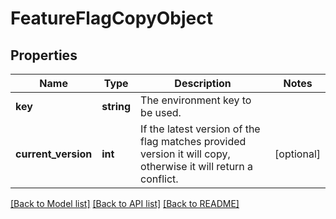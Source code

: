 # FeatureFlagCopyObject

## Properties
Name | Type | Description | Notes
------------ | ------------- | ------------- | -------------
**key** | **string** | The environment key to be used. | 
**current_version** | **int** | If the latest version of the flag matches provided version it will copy, otherwise it will return a conflict. | [optional] 

[[Back to Model list]](../README.md#documentation-for-models) [[Back to API list]](../README.md#documentation-for-api-endpoints) [[Back to README]](../README.md)


